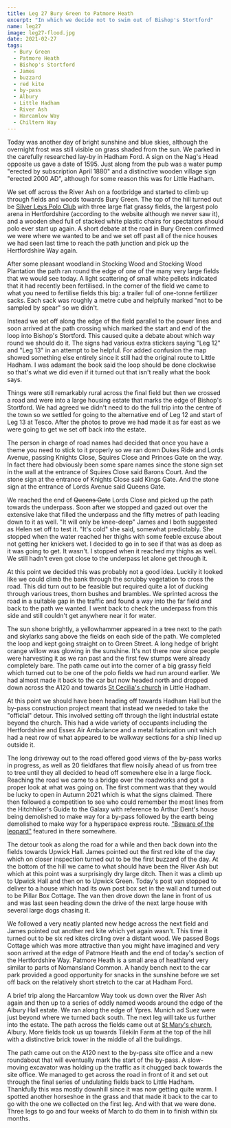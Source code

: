 ```yaml
---
title: Leg 27 Bury Green to Patmore Heath
excerpt: "In which we decide not to swim out of Bishop's Stortford"
name: leg27
image: leg27-flood.jpg
date: 2021-02-27
tags:
  - Bury Green
  - Patmore Heath
  - Bishop's Stortford
  - James
  - buzzard
  - red kite
  - by-pass
  - Albury
  - Little Hadham
  - River Ash
  - Harcamlow Way
  - Chiltern Way
---
```


Today was another day of bright sunshine and blue skies, although the overnight frost was still visible on grass shaded from the sun. We parked in the carefully researched lay-by in Hadham Ford. A sign on the Nag's Head opposite us gave a date of 1595. Just along from the pub was a water pump "erected by subscription April 1880" and a distinctive wooden village sign "erected 2000 AD", although for some reason this was for Little Hadham.

We set off across the River Ash on a footbridge and started to climb up through fields and woods towards Bury Green. The top of the hill turned out be [Silver Leys Polo Club](https://silverleyspolo.com/) with three large flat grassy fields, the largest polo arena in Hertfordshire (according to the website although we never saw it), and a wooden shed full of stacked white plastic chairs for spectators should polo ever start up again. A short debate at the road in Bury Green confirmed we were where we wanted to be and we set off past all of the nice houses we had seen last time to reach the path junction and pick up the Hertfordshire Way again.

After some pleasant woodland in Stocking Wood and Stocking Wood Plantation the path ran round the edge of one of the many very large fields that we would see today. A light scattering of small white pellets indicated that it had recently been fertilised. In the corner of the field we came to what you need to fertilise fields this big: a trailer full of one-tonne fertilizer sacks. Each sack was roughly a metre cube and helpfully marked "not to be sampled by spear" so we didn't.

Instead we set off along the edge of the field parallel to the power lines and soon arrived at the path crossing which marked the start and end of the loop into Bishop's Stortford. This caused quite a debate about which way round we should do it. The signs had various extra stickers saying "Leg 12" and "Leg 13" in an attempt to be helpful. For added confusion the map showed something else entirely since it still had the original route to Little Hadham. I was adamant the book said the loop should be done clockwise so that's what we did even if it turned out that isn't really what the book says.

Things were still remarkably rural across the final field but then we crossed a road and were into a large housing estate that marks the edge of Bishop's Stortford. We had agreed we didn't need to do the full trip into the centre of the town so we settled for going to the alternative end of Leg 12 and start of Leg 13 at Tesco. After the photos to prove we had made it as far east as we were going to get we set off back into the estate.

The person in charge of road names had decided that once you have a theme you need to stick to it properly so we ran down Dukes Ride and Lords Avenue, passing Knights Close, Squires Close and Princes Gate on the way. In fact there had obviously been some spare names since the stone sign set in the wall at the entrance of Squires Close said Barons Court. And the stone sign at the entrance of Knights Close said Kings Gate. And the stone sign at the entrance of Lords Avenue said Queens Gate.

We reached the end of ~~Queens Gate~~ Lords Close and picked up the path towards the underpass. Soon after we stopped and gazed out over the extensive lake that filled the underpass and the fifty metres of path leading down to it as well. "It will only be knee-deep" James and I both suggested as Helen set off to test it. "It's cold" she said, somewhat predictably. She stopped when the water reached her thighs with some feeble excuse about not getting her knickers wet. I decided to go in to see if that was as deep as it was going to get. It wasn't. I stopped when it reached my thighs as well. We still hadn't even got close to the underpass let alone get through it.

At this point we decided this was probably not a good idea. Luckily it looked like we could climb the bank through the scrubby vegetation to cross the road. This did turn out to be feasible but required quite a lot of ducking through various trees, thorn bushes and brambles. We sprinted across the road in a suitable gap in the traffic and found a way into the far field and back to the path we wanted. I went back to check the underpass from this side and still couldn't get anywhere near it for water.

The sun shone brightly, a yellowhammer appeared in a tree next to the path and skylarks sang above the fields on each side of the path. We completed the loop and kept going straight on to Green Street. A long hedge of bright orange willow was glowing in the sunshine. It's not there now since people were harvesting it as we ran past and the first few stumps were already completely bare. The path came out into the corner of a big grassy field which turned out to be one of the polo fields we had run around earlier. We had almost made it back to the car but now headed north and dropped down across the A120 and towards [St Cecilia's church](https://hertfordshirechurches.weebly.com/little-hadham-church-hertfordshire.html) in Little Hadham.

At this point we should have been heading off towards Hadham Hall but the by-pass construction project meant that instead we needed to take the "official" detour. This involved setting off through the light industrial estate beyond the church. This had a wide variety of occupants including the Hertfordshire and Essex Air Ambulance and a metal fabrication unit which had a neat row of what appeared to be walkway sections for a ship lined up outside it.

The long driveway out to the road offered good views of the by-pass works in progress, as well as 20 fieldfares that flew noisily ahead of us from tree to tree until they all decided to head off somewhere else in a large flock. Reaching the road we came to a bridge over the roadworks and got a proper look at what was going on. The first comment was that they would be lucky to open in Autumn 2021 which is what the signs claimed. There then followed a competition to see who could remember the most lines from the Hitchhiker's Guide to the Galaxy with reference to Arthur Dent's house being demolished to make way for a by-pass followed by the earth being demolished to make way for a hyperspace express route. ["Beware of the leopard"](https://www.planetclaire.tv/quotes/hitchhikers/the-hitchhikers-guide-to-the-galaxy/) featured in there somewhere.

The detour took as along the road for a while and then back down into the fields towards Upwick Hall. James pointed out the first red kite of the day which on closer inspection turned out to be the first buzzard of the day. At the bottom of the hill we came to what should have been the River Ash but which at this point was a surprisingly dry large ditch. Then it was a climb up to Upwick Hall and then on to Upwick Green. Today's post van stopped to deliver to a house which had its own post box set in the wall and turned out to be Pillar Box Cottage. The van then drove down the lane in front of us and was last seen heading down the drive of the next large house with several large dogs chasing it.

We followed a very neatly planted new hedge across the next field and James pointed out another red kite which yet again wasn't. This time it turned out to be six red kites circling over a distant wood. We passed Bogs Cottage which was more attractive than you might have imagined and very soon arrived at the edge of Patmore Heath and the end of today's section of the Hertfordshire Way. Patmore Heath is a small area of heathland very similar to parts of Nomansland Common. A handy bench next to the car park provided a good opportunity for snacks in the sunshine before we set off back on the relatively short stretch to the car at Hadham Ford.

A brief trip along the Harcamlow Way took us down over the River Ash again and then up to a series of oddly named woods around the edge of the Albury Hall estate. We ran along the edge of Ypres. Munich ad Suez were just beyond where we turned back south. The next leg will take us further into the estate. The path across the fields came out at [St Mary's church](https://hertfordshirechurches.weebly.com/albury-church-hertfordshire.html), Albury. More fields took us up towards Tilekiln Farm at the top of the hill with a distinctive brick tower in the middle of all the buildings.

The path came out on the A120 next to the by-pass site office and a new roundabout that will eventually mark the start of the by-pass. A slow-moving excavator was holding up the traffic as it chugged back towards the site office. We managed to get across the road in front of it and set out through the final series of undulating fields back to Little Hadham. Thankfully this was mostly downhill since it was now getting quite warm. I spotted another horseshoe in the grass and that made it back to the car to go with the one we collected on the first leg. And with that we were done. Three legs to go and four weeks of March to do them in to finish within six months.
